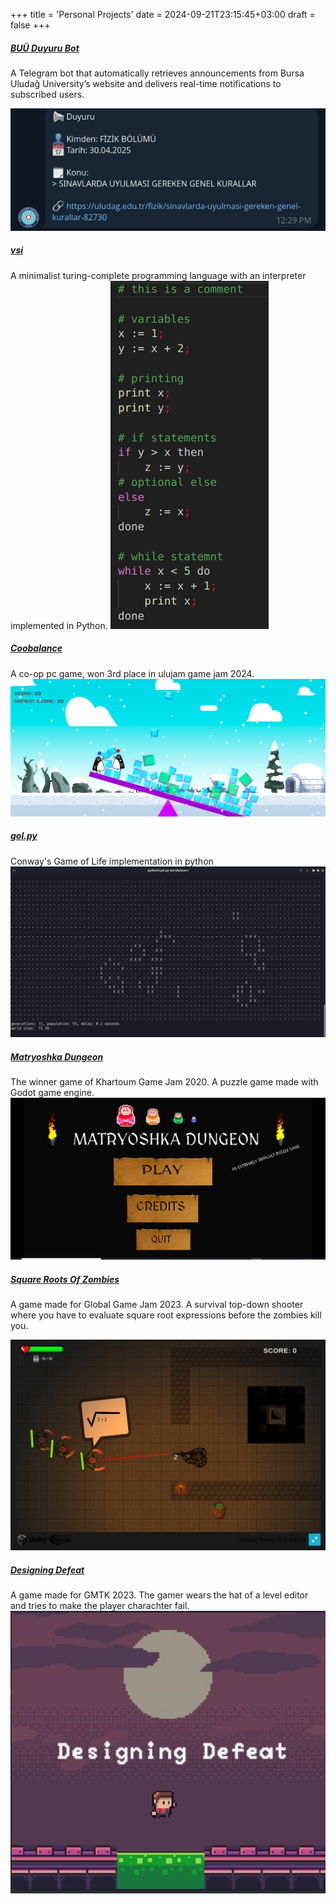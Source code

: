 +++
title = 'Personal Projects'
date = 2024-09-21T23:15:45+03:00
draft = false
+++

##### [BUÜ Duyuru Bot](https://github.com/xash3000/buu_duyuru_bot)

A Telegram bot that automatically retrieves announcements from Bursa Uludağ University’s website and delivers real-time notifications to subscribed users.

![buu duyuru bot](./images/buu_duyuru_bot.png)

##### [vsi](https://github.com/xash3000/vsi)

A minimalist turing-complete programming language with an interpreter implemented in Python.
![vsi 2](./images/vsi.png)

##### [Coobalance](https://xash3000.itch.io/coobalance)

A co-op pc game, won 3rd place in ulujam game jam 2024.
![coobalance](./images/coobalance.png)

##### [gol.py](https://github.com/xash3000/gol.py)

Conway's Game of Life implementation in python
![gol.py](./images/golpy.png)

##### [Matryoshka Dungeon](https://xash3000.itch.io/matryoshka-dungeon)

The winner game of Khartoum Game Jam 2020. A puzzle game made with Godot game engine.
![matryoshka dungeon](./images/matryoshka.png)

##### [Square Roots Of Zombies](https://xash3000.itch.io/square-roots-of-zombies)

A game made for Global Game Jam 2023. A survival top-down shooter where you have to evaluate square root expressions before the zombies kill you.

![sqrt](./images/sqrt.png)

##### [Designing Defeat](https://xash3000.itch.io/designing-defeat)

A game made for GMTK 2023. The gamer wears the hat of a level editor and tries to make the player charachter fail.
![designing_defeat](./images/designing_defeat.png)
